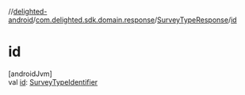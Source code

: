 //[delighted-android](../../../index.md)/[com.delighted.sdk.domain.response](../index.md)/[SurveyTypeResponse](index.md)/[id](id.md)

# id

[androidJvm]\
val [id](id.md): [SurveyTypeIdentifier](../-survey-type-identifier/index.md)
